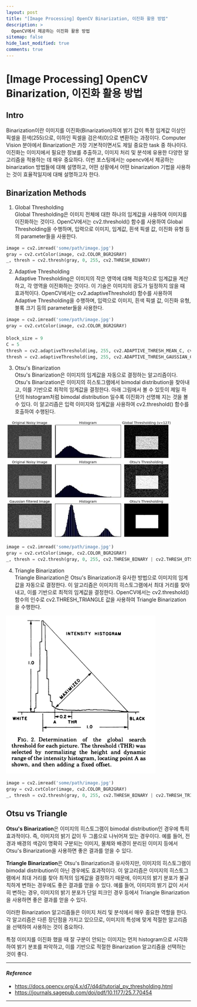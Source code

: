 ```yaml
---
layout: post
title: "[Image Processing] OpenCV Binarization, 이진화 활용 방법"
description: >
  OpenCV에서 제공하는 이진화 활용 방법
sitemap: false
hide_last_modified: true
comments: true
---
```



# [Image Processing] OpenCV Binarization, 이진화 활용 방법

## Intro
Binarization이란 이미지를 이진화(Binarization)하여 밝기 값이 특정 임계값 이상인 픽셀을 흰색(255)으로, 이하인 픽셀을 검은색(0)으로 변환하는 과정이다.
Computer Vision 분야에서 Binarization은 가장 기본적이면서도 제일 중요한 task 중 하나이다. 
이진화는 이미지에서 필요한 정보를 추출하고, 이미지 처리 및 분석에 유용한 다양한 알고리즘을 적용하는 데 매우 중요하다. 
이번 포스팅에서는 opencv에서 제공하는 binarization 방법들에 대해 설명하고,
어떤 상황에서 어떤 binarization 기법을 사용하는 것이 효율적일지에 대해 설명하고자 한다.


## Binarization Methods
1. Global Thresholding  
Global Thresholding은 이미지 전체에 대한 하나의 임계값을 사용하여 이미지를 이진화하는 것이다. 
OpenCV에서는 cv2.threshold() 함수를 사용하여 Global Thresholding을 수행하며, 
입력으로 이미지, 임계값, 흰색 픽셀 값, 이진화 유형 등의 parameter들을 사용한다.

~~~python
image = cv2.imread('some/path/image.jpg')
gray = cv2.cvtColor(image, cv2.COLOR_BGR2GRAY)
_, thresh = cv2.thresh(gray, 0, 255, cv2.THRESH_BINARY)
~~~

2. Adaptive Thresholding  
Adaptive Thresholding은 이미지의 작은 영역에 대해 적응적으로 임계값을 계산하고, 각 영역을 이진화하는 것이다. 
이 기술은 이미지의 광도가 일정하지 않을 때 효과적이다. 
OpenCV에서는 cv2.adaptiveThreshold() 함수를 사용하여 Adaptive Thresholding을 수행하며,
입력으로 이미지, 흰색 픽셀 값, 이진화 유형, 블록 크기 등의 parameter들을 사용한다.

~~~python
image = cv2.imread('some/path/image.jpg')
gray = cv2.cvtColor(image, cv2.COLOR_BGR2GRAY)

block_size = 9
C = 5
thresh = cv2.adaptiveThreshold(img, 255, cv2.ADAPTIVE_THRESH_MEAN_C, cv2.THRESH_BINARY, block_size, C)
thresh = cv2.adaptiveThreshold(img, 255, cv2.ADAPTIVE_THRESH_GAUSSIAN_C, cv2.THRESH_BINARY, block_size, C)
~~~

3. Otsu's Binarization  
Otsu's Binarization은 이미지의 임계값을 자동으로 결정하는 알고리즘이다. 
Otsu's Binarization은 이미지의 히스토그램에서 bimodal distribution을 찾아내고, 이를 기반으로 최적의 임계값을 결정한다. 
아래 그림에서 볼 수 있듯이 제일 하단의 histogram처럼 bimodal distribution 일수록 이진화가 선명해 지는 것을 볼 수 있다. 
이 알고리즘은 입력 이미지와 임계값을 사용하여 cv2.threshold() 함수를 호출하여 수행된다.

![otsu_algorithm](/assets/img/computer-vision/opencv-binarization/otsu_algorithm.png)

~~~python
image = cv2.imread('some/path/image.jpg')
gray = cv2.cvtColor(image, cv2.COLOR_BGR2GRAY)
_, thresh = cv2.thresh(gray, 0, 255, cv2.THRESH_BINARY | cv2.THRESH_OTSU)
~~~

4. Triangle Binarization  
Triangle Binarization은 Otsu's Binarization과 유사한 방법으로 이미지의 임계값을 자동으로 결정한다. 
이 알고리즘은 이미지의 히스토그램에서 최대 거리를 찾아내고, 이를 기반으로 최적의 임계값을 결정한다. 
OpenCV에서는 cv2.threshold() 함수의 인수로 cv2.THRESH_TRIANGLE 값을 사용하여 Triangle Binarization을 수행한다.

![triangle_algorithm](/assets/img/computer-vision/opencv-binarization/triangle_algorithm.png)

~~~python
image = cv2.imread('some/path/image.jpg')
gray = cv2.cvtColor(image, cv2.COLOR_BGR2GRAY)
_, thresh = cv2.thresh(gray, 0, 255, cv2.THRESH_BINARY | cv2.THRESH_TRIANGLE)
~~~


## Otsu vs Triangle
**Otsu's Binarization**은 이미지의 히스토그램이 bimodal distribution인 경우에 특히 효과적이다. 
즉, 이미지의 밝기 값이 두 그룹으로 나뉘어져 있는 경우이다. 
예를 들어, 전경과 배경의 색감이 명확히 구분되는 이미지, 물체와 배경이 분리된 이미지 등에서 Otsu's Binarization을 사용하면 좋은 결과를 얻을 수 있다.

**Triangle Binarization**은 Otsu's Binarization과 유사하지만, 이미지의 히스토그램이 bimodal distribution이 아닌 경우에도 효과적이다.
이 알고리즘은 이미지의 히스토그램에서 최대 거리를 찾아 최적의 임계값을 결정하기 때문에, 
이미지의 밝기 분포가 불규칙하게 변하는 경우에도 좋은 결과를 얻을 수 있다. 
예를 들어, 이미지의 밝기 값이 서서히 변하는 경우, 이미지의 밝기 분포가 단일 피크인 경우 등에서 Triangle Binarization을 사용하면 좋은 결과를 얻을 수 있다.

이러한 Binarization 알고리즘들은 이미지 처리 및 분석에서 매우 중요한 역할을 한다. 
각 알고리즘은 다른 장단점을 가지고 있으므로, 이미지의 특성에 맞게 적절한 알고리즘을 선택하여 사용하는 것이 중요하다.

특정 이미지를 이진화 했을 때 잘 구분이 안되는 이미지는 먼저 histogram으로 시각화하여 밝기 분포를 파악하고, 
이를 기반으로 적절한 Binarization 알고리즘을 선택하는 것이 좋다.


---
#### *Reference*
- https://docs.opencv.org/4.x/d7/d4d/tutorial_py_thresholding.html
- https://journals.sagepub.com/doi/pdf/10.1177/25.7.70454
---
